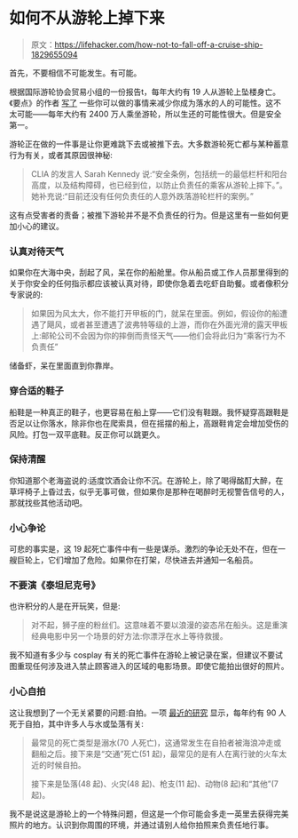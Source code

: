 # 如何不从游轮上掉下来

> 原文：<https://lifehacker.com/how-not-to-fall-off-a-cruise-ship-1829655094>

首先，不要相信不可能发生。有可能。

根据国际游轮协会贸易小组的一份报告t，每年大约有 19 人从游轮上坠楼身亡。《要点》的作者 [写了](https://thepointsguy.com/news/how-to-avoid-falling-off-cruise-ship-going-overboard/) 一些你可以做的事情来减少你成为落水的人的可能性。这不太可能——每年大约有 2400 万人乘坐游轮，所以生还的可能性很大。但是安全第一。



游轮正在做的一件事是让你更难跳下去或被推下去。大多数游轮死亡都与某种蓄意行为有关，或者其原因很神秘:

> CLIA 的发言人 Sarah Kennedy 说:“安全条例，包括统一的最低栏杆和阳台高度，以及结构障碍，也已经到位，以防止负责任的乘客从游轮上摔下。”。她补充说:“目前还没有任何负责任的人意外跌落游轮栏杆的案例。”

这有点受害者的责备；被推下游轮并不是不负责任的行为。但是这里有一些如何更加小心的建议。

### 认真对待天气

如果你在大海中央，刮起了风，呆在你的船舱里。你从船员或工作人员那里得到的关于你安全的任何指示都应该被认真对待，即使你急着去吃虾自助餐。或者像积分专家说的:

> 如果因为风太大，你不能打开甲板的门，就呆在里面。例如，假设你的船遭遇了飓风，或者甚至遭遇了波弗特等级的上游，而你在外面光滑的露天甲板上:邮轮公司不会因为你的摔倒而责怪天气——他们会将此归为“乘客行为不负责任”

储备虾，呆在里面直到你靠岸。

### 穿合适的鞋子

船鞋是一种真正的鞋子，也更容易在船上穿——它们没有鞋跟。我怀疑穿高跟鞋是否足以让你落水，除非你也在爬索具，但在摇摆的船上，高跟鞋肯定会增加受伤的风险。打包一双平底鞋。反正你可以跳更久。

### 保持清醒

你知道那个老海盗说的:适度饮酒会让你不沉。在游轮上，除了喝得酩酊大醉，在草坪椅子上昏过去，似乎无事可做，但如果你是那种在喝醉时无视警告信号的人，那就找些其他活动吧。

### 小心争论

可悲的事实是，这 19 起死亡事件中有一些是谋杀。激烈的争论无处不在，但在一艘巨轮上，它们增加了危险。如果你在打架，尽快进去并通知一名船员。

### 不要演《泰坦尼克号》

也许积分的人是在开玩笑，但是:

> 对不起，狮子座的粉丝们。这意味着不要以浪漫的姿态吊在船头。这是重演经典电影中另一个场景的好方法:你漂浮在水上等待救援。

我不知道有多少与 cosplay 有关的死亡事件在游轮上被记录在案，但建议不要试图重现任何涉及进入禁止顾客进入的区域的电影场景。即使它能拍出很好的照片。

### 小心自拍

这让我想到了一个无关紧要的问题:自拍。一项 [最近的研究](https://www.minnpost.com/second-opinion/2018/10/more-than-90-people-die-annually-in-selfie-related-deaths-study-finds/) 显示，每年约有 90 人死于自拍，其中许多人与水或坠落有关:

> 最常见的死亡类型是溺水(70 人死亡)，这通常发生在自拍者被海浪冲走或翻船之后。接下来是“交通”死亡(51 起)，最常见的是有人在离行驶的火车太近的时候自拍。
> 
> 接下来是坠落(48 起)、火灾(48 起)、枪支(11 起)、动物(8 起)和“其他”(7 起)。

我不是说这是游轮上的一个特殊问题，但这是一个你可能会多走一英里去获得完美照片的地方。认识到你周围的环境，并通过请别人给你拍照来负责任地行事。